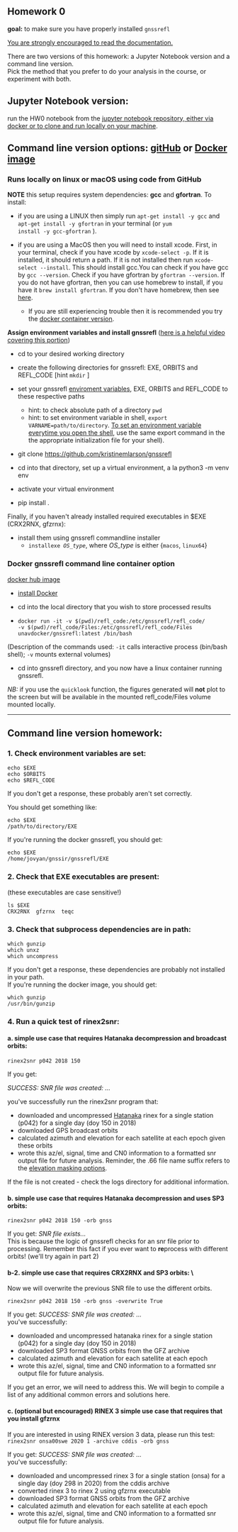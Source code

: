 ## Homework 0

**goal:** to make sure you have properly installed <code>gnssrefl</code>

[You are strongly encouraged to read the documentation.](https://github.com/kristinemlarson/gnssrefl)

There are two versions of this homework: a Jupyter Notebook version and a command line version.  
Pick the method that you prefer to do your analysis in the course, or experiment with both.

## **Jupyter Notebook version:**

run the HW0 notebook from the [jupyter notebook repository, either via docker or to clone and run locally on your machine](https://www.unavco.org/gitlab/gnss_reflectometry/gnssrefl_jupyter).


## **Command line version options: [gitHub](#runs-locally-on-linux-or-macos-using-code-from-github) or [Docker image](#docker-gnssrefl-command-line-container-option)**

### Runs locally on linux or macOS using code from GitHub

**NOTE** this setup requires system dependencies: **gcc** and **gfortran**.  To install:
* if you are using a LINUX then simply run `apt-get install -y gcc` and `apt-get install -y gfortran` in your terminal (or <code>yum install -y gcc-gfortran</code> ).
* if you are using a MacOS then you will need to install xcode. First, in your terminal, check if you have xcode by `xcode-select -p`.
If it is installed, it should return a path. If it is not installed then run `xcode-select --install`.
This should install gcc.You can check if you have gcc by `gcc --version`. Check if you have gfortran by `gfortran --version`.
If you do not have gfortran, then you can use homebrew to install, if you have it `brew install gfortran`.
If you don't have homebrew, then see [here](https://gcc.gnu.org/wiki/GFortranBinariesMacOS).

  * If you are still experiencing trouble then it is recommended you try the [docker container version](#docker-gnssrefl-command-line-container-option).

**Assign environment variables and install gnssrefl**
([here is a helpful video covering this portion](https://www.youtube.com/watch?v=tdFi2OGIQwg))
* cd to your desired working directory
* create the following directories for gnssrefl: EXE, ORBITS and REFL_CODE [hint <code>mkdir</code> ]
* set your gnssrefl [enviroment variables](https://en.wikipedia.org/wiki/Environment_variable), EXE, ORBITS and REFL_CODE to these respective paths
  * hint: to check absolute path of a directory <code>pwd</code>
  * hint: to set environment variable in shell, <code>export VARNAME=path/to/directory</code>.  [To set an environment variable everytime you open the shell](https://unix.stackexchange.com/questions/117467/how-to-permanently-set-environmental-variables), use the same export command in the the appropriate initialization file for your shell).


* git clone https://github.com/kristinemlarson/gnssrefl
* cd into that directory, set up a virtual environment, a la python3 -m venv env
* activate your virtual environment
* pip install .

Finally, if you haven't already installed required executables in $EXE (CRX2RNX, gfzrnx):
* install them using gnssrefl commandline installer
  * <code>installexe *OS_type*</code>, where *OS_type* is either {<code>macos</code>, <code>linux64</code>}

### Docker gnssrefl command line container option

[docker hub image](https://hub.docker.com/repository/docker/unavdocker/gnssrefl)

* [install Docker](https://www.unavco.org/gitlab/gnss_reflectometry/gnssrefl_jupyter#step-1-install-docker)

* cd into the local directory that you wish to store processed results

* <code>docker run -it -v $(pwd)/refl_code:/etc/gnssrefl/refl_code/ -v $(pwd)/refl_code/Files:/etc/gnssrefl/refl_code/Files unavdocker/gnssrefl:latest /bin/bash</code>

(Description of the commands used:  <code>-it</code> calls interactive process (bin/bash shell); <code>-v</code> mounts external volumes)


* cd into gnssrefl directory, and you now have a linux container running gnssrefl.

*NB:* if you use the <code>quicklook</code> function, the figures generated will **not** plot to the screen but will be available in the mounted refl_code/Files volume mounted locally.


---

## **Command line version homework:**
### 1. Check environment variables are set:

<code>echo $EXE</code> \
<code>echo $ORBITS</code> \
<code>echo $REFL_CODE</code>

If you don't get a response, these probably aren't set correctly.  

You should get something like:
```console
echo $EXE
/path/to/directory/EXE
```

If you're running the docker gnssrefl,
you should get:

```console
echo $EXE
/home/jovyan/gnssir/gnssrefl/EXE
```

### 2. Check that EXE executables are present:
(these executables are case sensitive!)
```console
ls $EXE
CRX2RNX  gfzrnx  teqc
```

### 3. Check that subprocess dependencies are in path:

<code>which gunzip</code>\
<code>which unxz</code>\
<code>which uncompress</code>

If you don't get a response, these dependencies are probably not installed in your path. \
If you're running the docker image,
you should get:

```console
which gunzip
/usr/bin/gunzip
```
### 4. Run a quick test of rinex2snr:

#### a. simple use case that requires Hatanaka decompression and broadcast orbits:

<code>rinex2snr p042 2018 150</code>


If you get:

*SUCCESS: SNR file was created: ...*

you've successfully run the rinex2snr program that:
* downloaded and uncompressed [Hatanaka](https://www.unavco.org/data/gps-gnss/hatanaka/hatanaka.html) rinex for a single station (p042) for a single day (doy 150 in 2018)
* downloaded GPS broadcast orbits
* calculated azimuth and elevation for each satellite at each epoch given these orbits
* wrote this az/el, signal, time and CN0 information to a formatted snr output file
for future analysis.
Reminder, the .66 file name suffix refers to the
[elevation masking options](https://github.com/kristinemlarson/gnssrefl#iv-rinex2snr---extracting-snr-data-from-rinex-files-).

If the file is not created - check the logs directory for additional information.

#### b. simple use case that requires Hatanaka decompression and uses SP3 orbits:
<code>rinex2snr p042 2018 150 -orb gnss</code>

If you get:
*SNR file exists...*\
This is because the logic of gnssrefl checks for an snr file prior to processing.
Remember this fact if you ever want to **re**process with different orbits!  (we'll try again in part 2)

#### b-2.  simple use case that requires CRX2RNX and SP3 orbits: \
Now we will overwrite the previous SNR file to use the different orbits.

<code>rinex2snr p042 2018 150 -orb gnss -overwrite True</code>


If you get:
*SUCCESS: SNR file was created: ...*\
you've successfully:
* downloaded and uncompressed hatanaka rinex for a single station (p042)
for a single day (doy 150 in 2018)
* downloaded SP3 format GNSS orbits from the GFZ archive
* calculated azimuth and elevation for each satellite at each epoch
* wrote this az/el, signal, time and CN0 information to a formatted
snr output file for future analysis.

If you get an error, we will need to address this.
We will begin to compile a list of any additional common errors and solutions here.

#### c. (optional but encouraged) RINEX 3 simple use case that requires that you install gfzrnx

If you are interested in using RINEX version 3 data, please run this test: \
<code>rinex2snr onsa00swe 2020 1 -archive cddis -orb gnss </code>

If you get:
*SUCCESS: SNR file was created: ...* \
you've successfully:
* downloaded and uncompressed rinex 3 for a single station (onsa)
for a single day (doy 298 in 2020) from the cddis archive
* converted rinex 3 to rinex 2 using gfzrnx executable
* downloaded SP3 format GNSS orbits from the GFZ archive
* calculated azimuth and elevation for each satellite at each epoch
* wrote this az/el, signal, time and CN0 information to a formatted
snr output file for future analysis.
